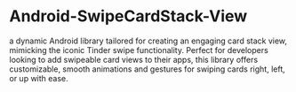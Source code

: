 # Android-SwipeCardStack-View
a dynamic Android library tailored for creating an engaging card stack view, mimicking the iconic Tinder swipe functionality. Perfect for developers looking to add swipeable card views to their apps, this library offers customizable, smooth animations and gestures for swiping cards right, left, or up with ease. 
